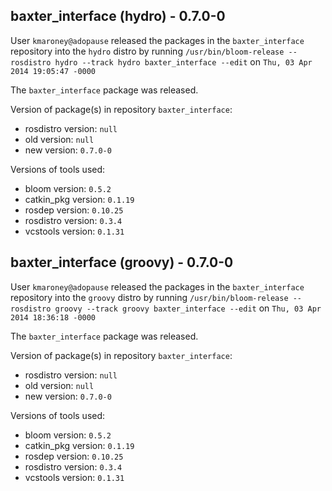 ## baxter_interface (hydro) - 0.7.0-0

User `kmaroney@adopause` released the packages in the `baxter_interface` repository into the `hydro` distro by running `/usr/bin/bloom-release --rosdistro hydro --track hydro baxter_interface --edit` on `Thu, 03 Apr 2014 19:05:47 -0000`

The `baxter_interface` package was released.

Version of package(s) in repository `baxter_interface`:
- rosdistro version: `null`
- old version: `null`
- new version: `0.7.0-0`

Versions of tools used:
- bloom version: `0.5.2`
- catkin_pkg version: `0.1.19`
- rosdep version: `0.10.25`
- rosdistro version: `0.3.4`
- vcstools version: `0.1.31`


## baxter_interface (groovy) - 0.7.0-0

User `kmaroney@adopause` released the packages in the `baxter_interface` repository into the `groovy` distro by running `/usr/bin/bloom-release --rosdistro groovy --track groovy baxter_interface --edit` on `Thu, 03 Apr 2014 18:36:18 -0000`

The `baxter_interface` package was released.

Version of package(s) in repository `baxter_interface`:
- rosdistro version: `null`
- old version: `null`
- new version: `0.7.0-0`

Versions of tools used:
- bloom version: `0.5.2`
- catkin_pkg version: `0.1.19`
- rosdep version: `0.10.25`
- rosdistro version: `0.3.4`
- vcstools version: `0.1.31`


